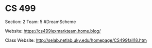 # CS 499
Section:    2
Team:       5
\#DreamScheme
  
Website:
https://cs499lexmarkteam.home.blog/
  
Class Website:
http://selab.netlab.uky.edu/homepage/CS499fall18.htm

